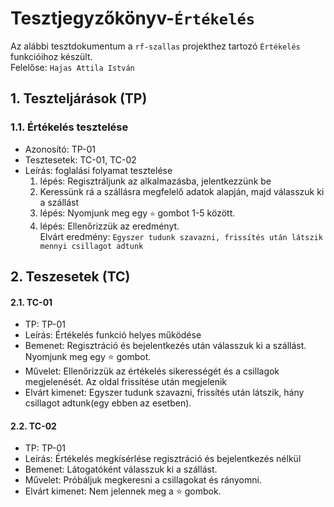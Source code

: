 # Tesztjegyzőkönyv-`Értékelés`

Az alábbi tesztdokumentum a `rf-szallas` projekthez tartozó `Értékelés` funkcióihoz készült.   
Felelőse: `Hajas Attila István`

## 1. Teszteljárások (TP)

### 1.1. Értékelés tesztelése
- Azonosító: TP-01
- Tesztesetek: TC-01, TC-02
- Leírás: foglalási folyamat tesztelése
    1. lépés: Regisztráljunk az alkalmazásba, jelentkezzünk be
    2. Keressünk rá a szállásra megfelelő adatok alapján, majd válasszuk ki a szállást
    3. lépés: Nyomjunk meg egy `⭐` gombot 1-5 között.
    6. lépés: Ellenőrizzük az eredményt.   
       Elvárt eredmény: `Egyszer tudunk szavazni, frissítés után látszik mennyi csillagot adtunk`

## 2. Teszesetek (TC)
#### 2.1. TC-01
- TP: TP-01
- Leírás: Értékelés funkció helyes működése
- Bemenet: Regisztráció és bejelentkezés után válasszuk ki a szállást.
Nyomjunk meg egy ⭐ gombot.
- Művelet: Ellenőrizzük az értékelés sikerességét és a csillagok megjelenését. Az oldal frissítése után megjelenik
- Elvárt kimenet: Egyszer tudunk szavazni, frissítés után látszik, hány csillagot adtunk(egy ebben az esetben).

#### 2.2. TC-02
- TP: TP-01
- Leírás: Értékelés megkísérlése regisztráció és bejelentkezés nélkül
- Bemenet: Látogatóként válasszuk ki a szállást.
- Művelet: Próbáljuk megkeresni a csillagokat és rányomni.
- Elvárt kimenet: Nem jelennek meg a ⭐ gombok.
